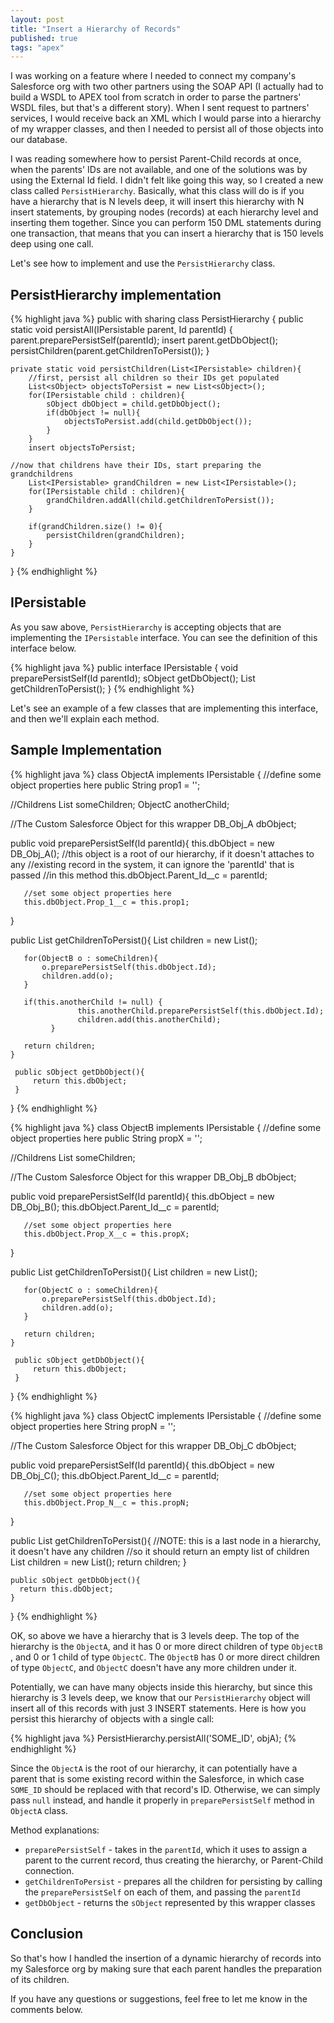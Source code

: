 ```yaml
---
layout: post
title: "Insert a Hierarchy of Records"
published: true
tags: "apex"
---
```


I was working on a feature where I needed to connect my company's Salesforce org with two other partners using the SOAP API (I actually had to build a WSDL to APEX tool from scratch in order to parse the partners' WSDL files, but that's a different story). When I sent request to partners' services, I would receive back an XML which I would parse into a hierarchy of my wrapper classes, and then I needed to persist all of those objects into our database.

I was reading somewhere how to persist Parent-Child records at once, when the parents' IDs are not available, and one of the solutions was by using the External Id field. I didn't felt like going this way, so I created a new class called `PersistHierarchy`. Basically, what this class will do is if you have a hierarchy that is N levels deep, it will insert this hierarchy with N insert statements, by grouping nodes (records) at each hierarchy level and inserting them together. Since you can perform 150 DML statements during one transaction, that means that you can insert a hierarchy that is 150 levels deep using one call.

Let's see how to implement and use the `PersistHierarchy` class.

## PersistHierarchy implementation

{% highlight java %}
public with sharing class PersistHierarchy {
	public static void persistAll(IPersistable parent, Id parentId) {
		parent.preparePersistSelf(parentId);
		insert parent.getDbObject();
		persistChildren(parent.getChildrenToPersist());
	}

	private static void persistChildren(List<IPersistable> children){
		//first, persist all children so their IDs get populated
		List<sObject> objectsToPersist = new List<sObject>();
		for(IPersistable child : children){
			sObject dbObject = child.getDbObject();
			if(dbObject != null){
				objectsToPersist.add(child.getDbObject());
			}
		}
		insert objectsToPersist;

    //now that childrens have their IDs, start preparing the grandchildrens
		List<IPersistable> grandChildren = new List<IPersistable>();
		for(IPersistable child : children){
			grandChildren.addAll(child.getChildrenToPersist());
		}

		if(grandChildren.size() != 0){
			persistChildren(grandChildren);
		}
	}
}
{% endhighlight %}

## IPersistable

As you saw above, `PersistHierarchy` is accepting objects that are implementing the `IPersistable` interface. You can see the definition of this interface below.

{% highlight java %}
public interface IPersistable {
	void preparePersistSelf(Id parentId);
	sObject getDbObject();
	List<IPersistable> getChildrenToPersist();
}
{% endhighlight %}

Let's see an example of a few classes that are implementing this interface, and then we'll explain each method.

## Sample Implementation

{% highlight java %}
class ObjectA implements IPersistable {
   //define some object properties here
   public String prop1 = '';

   //Childrens
   List<ObjectB> someChildren;
   ObjectC anotherChild;

   //The Custom Salesforce Object for this wrapper
   DB_Obj_A dbObject;

   public void preparePersistSelf(Id parentId){
       this.dbObject = new DB_Obj_A();
       //this object is a root of our hierarchy, if it doesn't attaches to any
       //existing record in the system, it can ignore the 'parentId' that is passed
       //in this method
       this.dbObject.Parent_Id__c = parentId;

       //set some object properties here
       this.dbObject.Prop_1__c = this.prop1;
   }

   public List<IPersistable> getChildrenToPersist(){
       List<IPersistable> children = new List<IPersistable>();

       for(ObjectB o : someChildren){
           o.preparePersistSelf(this.dbObject.Id);
           children.add(o);
       }

       if(this.anotherChild != null) {
				   this.anotherChild.preparePersistSelf(this.dbObject.Id);
				   children.add(this.anotherChild);
			 }

       return children;
    }

     public sObject getDbObject(){
         return this.dbObject;
     }
}
{% endhighlight %}

{% highlight java %}
class ObjectB implements IPersistable {
   //define some object properties here
   public String propX = '';

   //Childrens
   List<ObjectC> someChildren;

   //The Custom Salesforce Object for this wrapper
   DB_Obj_B dbObject;

   public void preparePersistSelf(Id parentId){
       this.dbObject = new DB_Obj_B();
       this.dbObject.Parent_Id__c = parentId;

       //set some object properties here
       this.dbObject.Prop_X__c = this.propX;
   }

   public List<IPersistable> getChildrenToPersist(){
       List<IPersistable> children = new List<IPersistable>();

       for(ObjectC o : someChildren){
           o.preparePersistSelf(this.dbObject.Id);
           children.add(o);
       }

       return children;
    }

     public sObject getDbObject(){
         return this.dbObject;
     }
}
{% endhighlight %}

{% highlight java %}
class ObjectC implements IPersistable {
   //define some object properties here
   String propN = '';

   //The Custom Salesforce Object for this wrapper
   DB_Obj_C dbObject;

   public void preparePersistSelf(Id parentId){
       this.dbObject = new DB_Obj_C();
       this.dbObject.Parent_Id__c = parentId;

       //set some object properties here
       this.dbObject.Prop_N__c = this.propN;
   }

   public List<IPersistable> getChildrenToPersist(){
       //NOTE: this is a last node in a hierarchy, it doesn't have any children
       //so it should return an empty list of children
       List<IPersistable> children = new List<IPersistable>();
       return children;
    }

    public sObject getDbObject(){
      return this.dbObject;
    }
}
{% endhighlight %}

OK, so above we have a hierarchy that is 3 levels deep. The top of the hierarchy is the `ObjectA`, and it has 0 or more direct children of type `ObjectB` , and 0 or 1 child of type `ObjectC`. The `ObjectB` has 0 or more direct children of type `ObjectC`, and `ObjectC` doesn't have any more children under it.

Potentially, we can have many objects inside this hierarchy, but since this hierarchy is 3 levels deep, we know that our `PersistHierarchy` object will insert all of this records with just 3 INSERT statements. Here is how you persist this hierarchy of objects with a single call:

{% highlight java %}
PersistHierarchy.persistAll('SOME_ID', objA);
{% endhighlight %}

Since the `ObjectA` is the root of our hierarchy, it can potentially have a parent that is some existing record within the Salesforce, in which case `SOME_ID` should be replaced with that record's ID. Otherwise, we can simply pass `null` instead, and handle it properly in `preparePersistSelf` method in `ObjectA` class.

Method explanations:
* `preparePersistSelf` - takes in the `parentId`, which it uses to assign a parent to the current record, thus creating the hierarchy, or Parent-Child connection.
* `getChildrenToPersist` - prepares all the children for persisting by calling the `preparePersistSelf` on each of them, and passing the `parentId`
* `getDbObject` - returns the `sObject` represented by this wrapper classes

## Conclusion

So that's how I handled the insertion of a dynamic hierarchy of records into my Salesforce org by making sure that each parent handles the preparation of its children.

If you have any questions or suggestions, feel free to let me know in the comments below.
